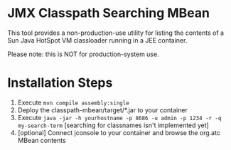 JMX Classpath Searching MBean
=============================
This tool provides a non-production-use utility for listing the contents of a Sun Java HotSpot VM classloader running 
in a JEE container. 

Please note: this is NOT for production-system use.


Installation Steps
==================
1. Execute `mvn compile assembly:single`
2. Deploy the classpath-mbean/target/*.jar to your container
3. Execute `java -jar -h yourhostname -p 8686 -u admin -p 1234 -r -q my-search-term` [searching for classnames isn't implemented yet]
4. [optional] Connect jconsole to your container and browse the org.atc MBean contents

